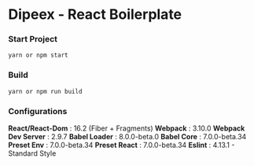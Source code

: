 Dipeex - React Boilerplate
==========

### Start Project

```
yarn or npm start
```

### Build

```
yarn or npm run build
```

### Configurations
**React/React-Dom** : 16.2 (Fiber + Fragments)
**Webpack** : 3.10.0
**Webpack Dev Server** : 2.9.7
**Babel Loader** : 8.0.0-beta.0
**Babel Core** : 7.0.0-beta.34
**Preset Env** : 7.0.0-beta.34
**Preset React** : 7.0.0-beta.34
**Eslint** : 4.13.1 - Standard Style
